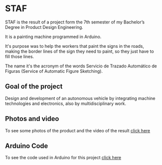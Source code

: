 # STAF

STAF is the result of a project form the 7th semester of my Bachelor’s Degree in Product Design Engineering.

It is a painting machine programmed in Arduino.

It's purpose was to help the workers that paint the signs in the roads, making the border lines of the sign they need to paint, so they just have to fill those lines.

The name it's the acronym of the words Servicio de Trazado Automático de Figuras (Service of Automatic Figure Sketching).

## Goal of the project

Design and development of an autonomous vehicle by integrating machine technologies and electronics, also by multidisciplinary work.

## Photos and video

To see some photos of the product and the video of the result [click here](https://github.com/nicozapatacruz/university-projects/tree/main/STAFF/photos)

## Arduino Code

To see the code used in Arduino for this project [click here](https://github.com/nicozapatacruz/university-projects/blob/main/STAFF/final_code.ino)
